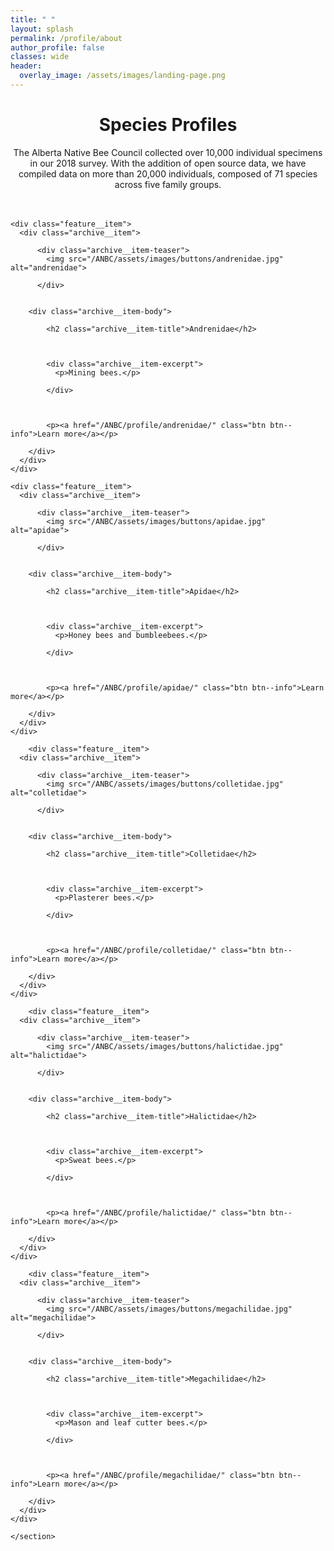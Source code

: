 ```yaml
---
title: " "
layout: splash
permalink: /profile/about
author_profile: false
classes: wide
header:
  overlay_image: /assets/images/landing-page.png
---
```


<style>
h1 {
  text-align: center;
}

</style>

<center> <h1>Species Profiles</h1> </center>

<center> The Alberta Native Bee Council collected over 10,000 individual specimens in our 2018 survey. With the addition of open source data, we have compiled data on more than 20,000 individuals, composed of 71 species across five family groups.</center>

<br>
<br>

<section class="page__content" itemprop="text">
      
<div class="feature__wrapper">

    <div class="feature__item">
      <div class="archive__item">
        
          <div class="archive__item-teaser">
            <img src="/ANBC/assets/images/buttons/andrenidae.jpg" alt="andrenidae">
            
          </div>
        

        <div class="archive__item-body">
          
            <h2 class="archive__item-title">Andrenidae</h2>
          

          
            <div class="archive__item-excerpt">
              <p>Mining bees.</p>

            </div>
          

          
            <p><a href="/ANBC/profile/andrenidae/" class="btn btn--info">Learn more</a></p>
          
        </div>
      </div>
    </div>
  
    <div class="feature__item">
      <div class="archive__item">
        
          <div class="archive__item-teaser">
            <img src="/ANBC/assets/images/buttons/apidae.jpg" alt="apidae">
            
          </div>
        

        <div class="archive__item-body">
          
            <h2 class="archive__item-title">Apidae</h2>
          

          
            <div class="archive__item-excerpt">
              <p>Honey bees and bumbleebees.</p>

            </div>
          

          
            <p><a href="/ANBC/profile/apidae/" class="btn btn--info">Learn more</a></p>
          
        </div>
      </div>
    </div>
    
        <div class="feature__item">
      <div class="archive__item">
        
          <div class="archive__item-teaser">
            <img src="/ANBC/assets/images/buttons/colletidae.jpg" alt="colletidae">
            
          </div>
        

        <div class="archive__item-body">
          
            <h2 class="archive__item-title">Colletidae</h2>
          

          
            <div class="archive__item-excerpt">
              <p>Plasterer bees.</p>

            </div>
          

          
            <p><a href="/ANBC/profile/colletidae/" class="btn btn--info">Learn more</a></p>
          
        </div>
      </div>
    </div>
    
        <div class="feature__item">
      <div class="archive__item">
        
          <div class="archive__item-teaser">
            <img src="/ANBC/assets/images/buttons/halictidae.jpg" alt="halictidae">
            
          </div>
        

        <div class="archive__item-body">
          
            <h2 class="archive__item-title">Halictidae</h2>
          

          
            <div class="archive__item-excerpt">
              <p>Sweat bees.</p>

            </div>
          

          
            <p><a href="/ANBC/profile/halictidae/" class="btn btn--info">Learn more</a></p>
          
        </div>
      </div>
    </div>
    
        <div class="feature__item">
      <div class="archive__item">
        
          <div class="archive__item-teaser">
            <img src="/ANBC/assets/images/buttons/megachilidae.jpg" alt="megachilidae">
            
          </div>
        

        <div class="archive__item-body">
          
            <h2 class="archive__item-title">Megachilidae</h2>
          

          
            <div class="archive__item-excerpt">
              <p>Mason and leaf cutter bees.</p>

            </div>
          

          
            <p><a href="/ANBC/profile/megachilidae/" class="btn btn--info">Learn more</a></p>
          
        </div>
      </div>
    </div>

</div>


    </section>



